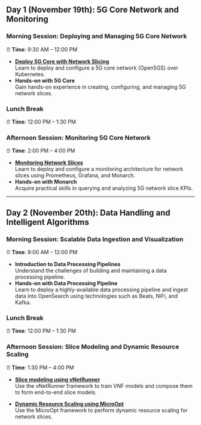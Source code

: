 ## **Day 1 (November 19th): 5G Core Network and Monitoring**  

### **Morning Session**: Deploying and Managing 5G Core Network  
⏰ **Time**: 9:30 AM – 12:00 PM  
- **[Deploy 5G Core with Network Slicing](core-deployment.md)**  
  Learn to deploy and configure a 5G core network (Open5GS) over Kubernetes.  
- **Hands-on with 5G Core**  
  Gain hands-on experience in creating, configuring, and managing 5G network slices.  


### **Lunch Break**  
⏰ **Time**: 12:00 PM – 1:30 PM  

### **Afternoon Session**: Monitoring 5G Core Network  
⏰ **Time**: 2:00 PM – 4:00 PM  
- **[Monitoring Network Slices](slice-monitoring.md)**  
  Learn to deploy and configure a monitoring architecture for network slices using Prometheus, Grafana, and Monarch.  
- **Hands-on with Monarch**  
  Acquire practical skills in querying and analyzing 5G network slice KPIs.  

---  

## **Day 2 (November 20th): Data Handling and Intelligent Algorithms**  

### **Morning Session**: Scalable Data Ingestion and Visualization  
⏰ **Time**: 9:00 AM – 12:00 PM  
- **Introduction to Data Processing Pipelines**  
  Understand the challenges of building and maintaining a data processing pipeline.  
- **Hands-on with Data Processing Pipeline**  
  Learn to deploy a highly-available data processing pipeline and ingest data into OpenSearch using technologies such as Beats, NiFi, and Kafka.  

### **Lunch Break**  
⏰ **Time**: 12:00 PM – 1:30 PM  

### **Afternoon Session**: Slice Modeling and Dynamic Resource Scaling  
⏰ **Time**: 1:30 PM – 4:00 PM  
- **[Slice modeling using vNetRunner](dynamic-resource-scaling.md)**  
   Use the vNetRunner framework to train VNF models and compose them to form end-to-end slice models.

- **[Dynamic Resource Scaling using MicroOpt](dynamic-resource-scaling.md)**  
   Use the MicroOpt framework to perform dynamic resource scaling for network slices.
